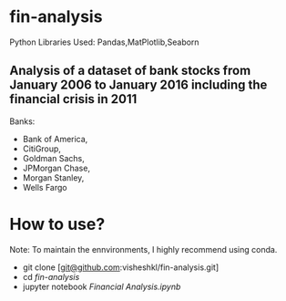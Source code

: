 # fin-analysis
Python Libraries Used: Pandas,MatPlotlib,Seaborn


## Analysis of a dataset of bank stocks from January 2006 to January 2016 including the financial crisis in 2011


Banks:
* Bank of America,
* CitiGroup,
* Goldman Sachs,
* JPMorgan Chase,
* Morgan Stanley,
* Wells Fargo

# How to use?


Note: To maintain the ennvironments, I highly recommend using conda.

* git clone [git@github.com:visheshkl/fin-analysis.git]
* cd *fin-analysis*
* jupyter notebook *Financial Analysis.ipynb*
